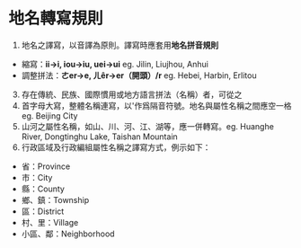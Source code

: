 # 地名轉寫規則
1. 地名之譯寫，以音譯為原則。譯寫時應套用**地名拼音規則**
* 縮寫：**ii→i, iou→iu, uei→ui** eg. Jilin, Liujhou, Anhui
* 調整拼法：**ㄜer→e, ㄦêr→er（開頭）/r** eg. Hebei, Harbin, Erlitou
3. 存在傳統、民族、國際慣用或地方語言拼法（名稱）者，可從之
4. 首字母大寫，整體名稱連寫，以'作爲隔音符號。地名與屬性名稱之間應空一格 eg. Beijing City
5. 山河之屬性名稱，如山、川、河、江、湖等，應一併轉寫。eg. Huanghe River, Dongtinghu Lake, Taishan Mountain
6. 行政區域及行政編組屬性名稱之譯寫方式，例示如下：
* 省：Province
* 市：City* 縣：County* 鄉、鎮：Township
* 區：District
* 村、里：Village
* 小區、鄰：Neighborhood